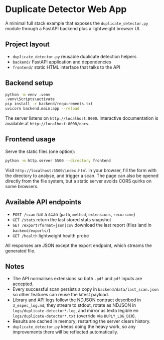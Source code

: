 # Duplicate Detector Web App

A minimal full stack example that exposes the `duplicate_detector.py` module through a FastAPI backend plus a lightweight browser UI.

## Project layout

- `duplicate_detector.py` reusable duplicate detection helpers
- `backend/` FastAPI application and dependencies
- `frontend/` static HTML interface that talks to the API

## Backend setup

```bash
python -m venv .venv
.venv\Scripts\activate
pip install -r backend/requirements.txt
uvicorn backend.main:app --reload
```

The server listens on `http://localhost:8000`. Interactive documentation is available at `http://localhost:8000/docs`.

## Frontend usage

Serve the static files (one option):

```bash
python -m http.server 5500 --directory frontend
```

Visit `http://localhost:5500/index.html` in your browser, fill the form with the directory to analyse, and trigger a scan. The page can also be opened directly from the file system, but a static server avoids CORS quirks on some browsers.

## Available API endpoints

- `POST /scan` run a scan (`path`, `method`, `extensions`, `recursive`)
- `GET /stats` return the last stored stats snapshot
- `GET /export?format=json|csv` download the last report (files land in `backend/exports/`)
- `GET /health` lightweight health probe

All responses are JSON except the export endpoint, which streams the generated file.

## Notes

- The API normalises extensions so both `.pdf` and `pdf` inputs are accepted.
- Every successful scan persists a copy in `backend/data/last_scan.json` so other features can reuse the latest payload.
- Library and API logs follow the NDJSON contract described in `3_espec_log.md`; they stream to stdout, rotate as NDJSON in `logs/duplicate-detector*.log`, and mirror as texto legible en `logs/duplicate-detector*.txt` (override via `DUPLY_LOG_DIR`).
- Results are cached in memory; restarting the server clears history.
- `duplicate_detector.py` keeps doing the heavy work, so any improvements there will be reflected automatically.


